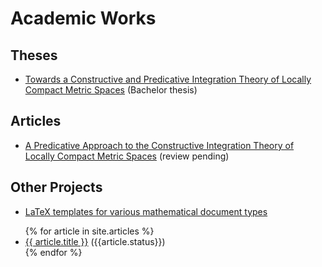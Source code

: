 # Academic Works

## Theses

- [Towards a Constructive and Predicative Integration Theory of Locally Compact Metric Spaces](/theses/2022-06-06-bt-cp-integration) (Bachelor thesis)

## Articles

- [A Predicative Approach to the Constructive Integration Theory of Locally Compact Metric Spaces](/articles/2024-01-01-cp-integration) (review pending)

## Other Projects

- [LaTeX templates for various mathematical document types](https://github.com/flgrubm/latex-templates)

<ul>
  {% for article in site.articles %}
    <li>
      <a href="{{ article.url }}">{{ article.title }}</a> ({{article.status}})
    </li>
  {% endfor %}
</ul>
